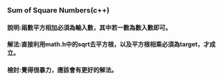 ### Sum of Square Numbers(c++)
#### 說明:兩數平方相加必須為輸入數，其中若一數為數入數即可。
#### 解法:直接利用math.h中的sqrt去平方根，以及平方根相乘必須為target，才成立。
#### 檢討:覺得很暴力，應該會有更好的解法。
